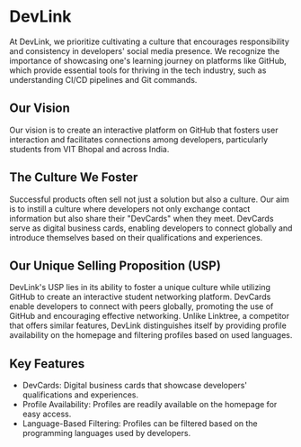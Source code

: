 # DevLink

At DevLink, we prioritize cultivating a culture that encourages responsibility and consistency in developers' social media presence. We recognize the importance of showcasing one's learning journey on platforms like GitHub, which provide essential tools for thriving in the tech industry, such as understanding CI/CD pipelines and Git commands.

## Our Vision

Our vision is to create an interactive platform on GitHub that fosters user interaction and facilitates connections among developers, particularly students from VIT Bhopal and across India.

## The Culture We Foster

Successful products often sell not just a solution but also a culture. Our aim is to instill a culture where developers not only exchange contact information but also share their "DevCards" when they meet. DevCards serve as digital business cards, enabling developers to connect globally and introduce themselves based on their qualifications and experiences.

## Our Unique Selling Proposition (USP)

DevLink's USP lies in its ability to foster a unique culture while utilizing GitHub to create an interactive student networking platform. DevCards enable developers to connect with peers globally, promoting the use of GitHub and encouraging effective networking. Unlike Linktree, a competitor that offers similar features, DevLink distinguishes itself by providing profile availability on the homepage and filtering profiles based on used languages.

## Key Features

- DevCards: Digital business cards that showcase developers' qualifications and experiences.
- Profile Availability: Profiles are readily available on the homepage for easy access.
- Language-Based Filtering: Profiles can be filtered based on the programming languages used by developers.
